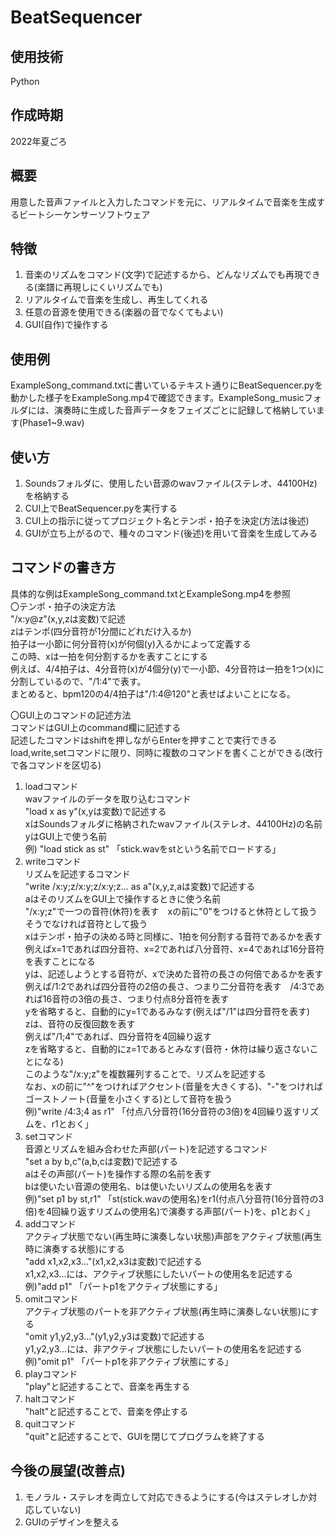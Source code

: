 # BeatSequencer
## 使用技術
Python

## 作成時期
2022年夏ごろ

## 概要
用意した音声ファイルと入力したコマンドを元に、リアルタイムで音楽を生成するビートシーケンサーソフトウェア  

## 特徴
1. 音楽のリズムをコマンド(文字)で記述するから、どんなリズムでも再現できる(楽譜に再現しにくいリズムでも)
2. リアルタイムで音楽を生成し、再生してくれる
3. 任意の音源を使用できる(楽器の音でなくてもよい)
4. GUI(自作)で操作する

## 使用例
ExampleSong_command.txtに書いているテキスト通りにBeatSequencer.pyを動かした様子をExampleSong.mp4で確認できます。ExampleSong_musicフォルダには、演奏時に生成した音声データをフェイズごとに記録して格納しています(Phase1~9.wav)

## 使い方
1. Soundsフォルダに、使用したい音源のwavファイル(ステレオ、44100Hz)を格納する
2. CUI上でBeatSequencer.pyを実行する
3. CUI上の指示に従ってプロジェクト名とテンポ・拍子を決定(方法は後述)
4. GUIが立ち上がるので、種々のコマンド(後述)を用いて音楽を生成してみる

## コマンドの書き方
具体的な例はExampleSong_command.txtとExampleSong.mp4を参照  
〇テンポ・拍子の決定方法  
"/x:y@z"(x,y,zは変数)で記述  
zはテンポ(四分音符が1分間にどれだけ入るか)  
拍子は一小節に何分音符(x)が何個(y)入るかによって定義する  
この時、xは一拍を何分割するかを表すことにする  
例えば、4/4拍子は、4分音符(x)が4個分(y)で一小節、4分音符は一拍を1つ(x)に分割しているので、"/1:4"で表す。  
まとめると、bpm120の4/4拍子は"/1:4@120"と表せばよいことになる。  

〇GUI上のコマンドの記述方法  
コマンドはGUI上のcommand欄に記述する  
記述したコマンドはshiftを押しながらEnterを押すことで実行できる  
load,write,setコマンドに限り、同時に複数のコマンドを書くことができる(改行で各コマンドを区切る)  
1. loadコマンド  
wavファイルのデータを取り込むコマンド  
"load x as y"(x,yは変数)で記述する  
xはSoundsフォルダに格納されたwavファイル(ステレオ、44100Hz)の名前  
yはGUI上で使う名前  
例) "load stick as st" 「stick.wavをstという名前でロードする」  
2. writeコマンド  
リズムを記述するコマンド  
"write /x:y;z/x:y;z/x:y;z... as a"(x,y,z,aは変数)で記述する  
aはそのリズムをGUI上で操作するときに使う名前  
"/x:y;z"で一つの音符(休符)を表す　xの前に"0"をつけると休符として扱う　そうでなければ音符として扱う  
xはテンポ・拍子の決める時と同様に、1拍を何分割する音符であるかを表す  
例えばx=1であれば四分音符、x=2であれば八分音符、x=4であれば16分音符を表すことになる  
yは、記述しようとする音符が、xで決めた音符の長さの何倍であるかを表す  
例えば/1:2であれば四分音符の2倍の長さ、つまり二分音符を表す　/4:3であれば16音符の3倍の長さ、つまり付点8分音符を表す  
yを省略すると、自動的にy=1であるみなす(例えば"/1"は四分音符を表す)  
zは、音符の反復回数を表す  
例えば"/1;4"であれば、四分音符を4回繰り返す  
zを省略すると、自動的にz=1であるとみなす(音符・休符は繰り返さないことになる)  
このような"/x:y;z"を複数羅列することで、リズムを記述する  
なお、xの前に"^"をつければアクセント(音量を大きくする)、"-"をつければゴーストノート(音量を小さくする)として音符を扱う  
例)"write /4:3;4 as r1" 「付点八分音符(16分音符の3倍)を4回繰り返すリズムを、r1とおく」    
4. setコマンド  
音源とリズムを組み合わせた声部(パート)を記述するコマンド  
"set a by b,c"(a,b,cは変数)で記述する  
aはその声部(パート)を操作する際の名前を表す  
bは使いたい音源の使用名、bは使いたいリズムの使用名を表す  
例)"set p1 by st,r1" 「st(stick.wavの使用名)をr1(付点八分音符(16分音符の3倍)を4回繰り返すリズムの使用名)で演奏する声部(パート)を、p1とおく」  
5. addコマンド  
アクティブ状態でない(再生時に演奏しない状態)声部をアクティブ状態(再生時に演奏する状態)にする  
"add x1,x2,x3..."(x1,x2,x3は変数)で記述する  
x1,x2,x3...には、アクティブ状態にしたいパートの使用名を記述する  
例)"add p1" 「パートp1をアクティブ状態にする」  
6. omitコマンド  
アクティブ状態のパートを非アクティブ状態(再生時に演奏しない状態)にする  
"omit y1,y2,y3..."(y1,y2,y3は変数)で記述する  
y1,y2,y3...には、非アクティブ状態にしたいパートの使用名を記述する  
例)"omit p1" 「パートp1を非アクティブ状態にする」  
7. playコマンド  
"play"と記述することで、音楽を再生する  
8. haltコマンド  
"halt"と記述することで、音楽を停止する  
9. quitコマンド  
"quit"と記述することで、GUIを閉じてプログラムを終了する  
## 今後の展望(改善点)
1. モノラル・ステレオを両立して対応できるようにする(今はステレオしか対応していない)
2. GUIのデザインを整える
